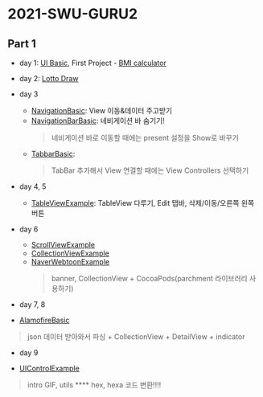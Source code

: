 # 2021-SWU-GURU2
## Part 1
* day 1: [UI Basic](https://github.com/lollin0/2021-SWU-GURU2/tree/main/UIBasic), First Project - [BMI calculator](https://github.com/lollin0/2021-SWU-GURU2/tree/main/FristProject)
* day 2: [Lotto Draw](https://github.com/lollin0/2021-SWU-GURU2/tree/main/LottoDraw)
* day 3
  - [NavigationBasic](https://github.com/lollin0/2021-SWU-GURU2/tree/main/NavigationBasic): View 이동&데이터 주고받기
  - [NavigationBarBasic](https://github.com/lollin0/2021-SWU-GURU2/tree/main/NavigationBarBasic): 네비게이션 바 숨기기!
    > 네비게이션 바로 이동할 때에는 present 설정을 Show로 바꾸기
  - [TabbarBasic](https://github.com/lollin0/2021-SWU-GURU2/tree/main/TabbarBasic):
    > TabBar 추가해서 View 연결할 때에는 View Controllers 선택하기
* day 4, 5
  - [TableViewExample](https://github.com/lollin0/2021-SWU-GURU2/tree/main/TableViewExample): TableView 다루기, Edit 탭바, 삭제/이동/오른쪽 왼쪽 버튼
* day 6
  - [ScrollViewExample]()
  - [CollectionViewExample]()
  - [NaverWebtoonExample]()
    > banner, CollectionView + CocoaPods(parchment 라이브러리 사용하기)

* day 7, 8
 - [AlamofireBasic]()
 > json 데이터 받아와서 파싱 + CollectionView + DetailView + indicator

* day 9
 - [UIControlExample]()
  > intro GIF, utils **** hex, hexa 코드 변환!!!!
